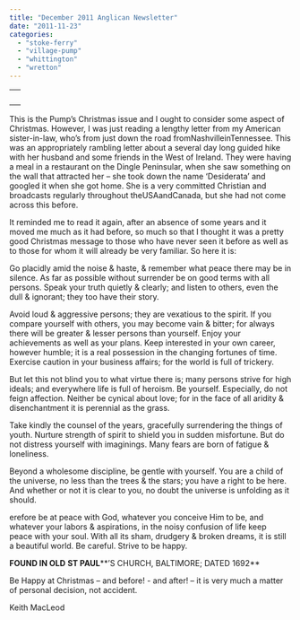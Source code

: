 ```yaml
---
title: "December 2011 Anglican Newsletter"
date: "2011-11-23"
categories: 
  - "stoke-ferry"
  - "village-pump"
  - "whittington"
  - "wretton"
---
```


<table width="100%" cellspacing="0" cellpadding="0"><tbody><tr><td><div><div></div>&nbsp;<div></div></div></td></tr></tbody></table>

This is the Pump’s Christmas issue and I ought to consider some aspect of Christmas. However, I was just reading a lengthy letter from my American sister-in-law, who’s from just down the road fromNashvilleinTennessee. This was an appropriately rambling letter about a several day long guided hike with her husband and some friends in the West of Ireland. They were having a meal in a restaurant on the Dingle Peninsular, when she saw something on the wall that attracted her – she took down the name ‘Desiderata’ and googled it when she got home. She is a very committed Christian and broadcasts regularly throughout theUSAandCanada, but she had not come across this before.

It reminded me to read it again, after an absence of some years and it moved me much as it had before, so much so that I thought it was a pretty good Christmas message to those who have never seen it before as well as to those for whom it will already be very familiar. So here it is:

Go placidly amid the noise & haste, & remember what peace there may be in silence. As far as possible without surrender be on good terms with all persons. Speak your truth quietly & clearly; and listen to others, even the dull & ignorant; they too have their story.

Avoid loud & aggressive persons; they are vexatious to the spirit. If you compare yourself with others, you may become vain & bitter; for always there will be greater & lesser persons than yourself. Enjoy your achievements as well as your plans. Keep interested in your own career, however humble; it is a real possession in the changing fortunes of time. Exercise caution in your business affairs; for the world is full of trickery.

But let this not blind you to what virtue there is; many persons strive for high ideals; and everywhere life is full of heroism. Be yourself. Especially, do not feign affection. Neither be cynical about love; for in the face of all aridity & disenchantment it is perennial as the grass.

Take kindly the counsel of the years, gracefully surrendering the things of youth. Nurture strength of spirit to shield you in sudden misfortune. But do not distress yourself with imaginings. Many fears are born of fatigue & loneliness.

Beyond a wholesome discipline, be gentle with yourself. You are a child of the universe, no less than the trees & the stars; you have a right to be here. And whether or not it is clear to you, no doubt the universe is unfolding as it should.

erefore be at peace with God, whatever you conceive Him to be, and whatever your labors & aspirations, in the noisy confusion of life keep peace with your soul. With all its sham, drudgery & broken dreams, it is still a beautiful world. Be careful. Strive to be happy.

**FOUND IN OLD** **ST PAUL****’S CHURCH, BALTIMORE; DATED 1692**

Be Happy at Christmas – and before! - and after! – it is very much a matter of personal decision, not accident.

Keith MacLeod
